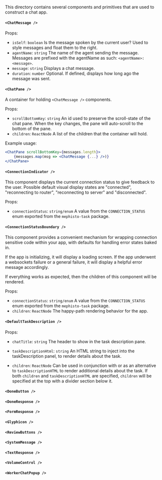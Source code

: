This directory contains several components and primitives that are used to construct a chat app.

#### `<ChatMessage />`

Props:

- `isSelf`: `boolean` Is the message spoken by the current user? Used to style messages and float them to the right.
- `agentName`: `string` The name of the agent sending the message. Messages are prefixed with the agentName as such: `<agentName>: <message>`.
- `message`: `string` Displays a chat message.
- `duration`: `number` Optional. If defined, displays how long ago the message was sent.

#### `<ChatPane />`

A container for holding `<ChatMessage />` components.

Props:

- `scrollBottomKey`: `string` An id used to preserve the scroll-state of the chat pane. When the key changes, the pane will auto-scroll to the bottom of the pane.
- `children`: `ReactNode` A list of the children that the container will hold.

Example usage:

```jsx
<ChatPane scrollBottomKey={messages.length}>
    {messages.map(msg => <ChatMessage {...} />)}
</ChatPane>
```

#### `<ConnectionIndicator />`

This component displays the current connection status to give feedback to the user. Possible default visual display states are "connected", "reconnecting to router", "reconnecting to server" and "disconnected".

Props:

- `connectionStatus`: `string/enum` A value from the `CONNECTION_STATUS` enum exported from the `mephisto-task` package.

#### `<ConnectionStatusBoundary />`

This component provides a convenient mechanism for wrapping connection sensitive code within your app, with defaults for handling error states baked in.

If the app is initializing, it will display a loading screen. If the app underwent a websockets failure or a general failure, it will display a helpful error message accordingly.

If everything works as expected, then the children of this component will be rendered.

Props:

- `connectionStatus`: `string/enum` A value from the `CONNECTION_STATUS` enum exported from the `mephisto-task` package.
- `children`: `ReactNode` The happy-path rendering behavior for the app.

#### `<DefaultTaskDescription />`

Props:

- `chatTitle`: `string` The header to show in the task description pane.

- `taskDescriptionHtml`: `string` An HTML string to inject into the taskDescription panel, to render details about the task.

- `children`: `ReactNode` Can be used in conjunction with or as an alternative to `taskDescriptionHTML` to render additional details about the task. If both `children` and `taskDescriptionHTML` are specified, `children` will be specified at the top with a divider section below it.

#### `<DoneButton />`

#### `<DoneResponse />`

#### `<FormResponse />`

#### `<Glyphicon />`

#### `<ReviewButtons />`

#### `<SystemMessage />`

#### `<TextResponse />`

#### `<VolumeControl />`

#### `<WorkerChatPopup />`